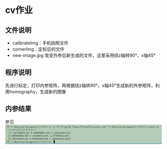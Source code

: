 # cv作业
## 文件说明
* calibrateImg：手机拍照文件
* cornerImg：定标后的文件
* new-image.jpg 改变外参后新生成的文件，这里采用绕z轴转90°，x轴45°
## 程序说明
先进行标定，打印内参矩阵，再根据绕z轴转90°，x轴45°生成新的外参矩阵，利用homography，生成新的图像  
## 内参结果
参见![打印结果.PNG](打印结果.PNG)
